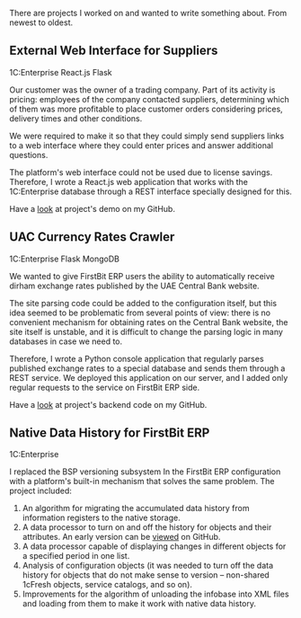 ﻿There are projects I worked on and wanted to write something about. From newest to oldest.

## External Web Interface for Suppliers

<span class="f6 link br3 ph3 pv1 mb2 dib blue bg-lightest-blue">1C:Enterprise</span> <span class="f6 link br3 ph3 pv1 mb2 dib blue bg-lightest-blue">React.js</span> <span class="f6 link br3 ph3 pv1 mb2 dib blue bg-lightest-blue">Flask</span>

Our customer was the owner of a trading company. Part of its activity is pricing: employees of the company contacted suppliers, determining which of them was more profitable to place customer orders considering prices, delivery times and other conditions.

We were required to make it so that they could simply send suppliers links to a web interface where they could enter prices and answer additional questions.

The platform's web interface could not be used due to license savings. Therefore, I wrote a React.js web application that works with the 1C:Enterprise database through a REST interface specially designed for this.

Have a [look](https://github.com/vkostyanetsky/RFQ) at project's demo on my GitHub.

## UAC Currency Rates Crawler

<span class="f6 link br3 ph3 pv1 mb2 dib blue bg-lightest-blue">1C:Enterprise</span> <span class="f6 link br3 ph3 pv1 mb2 dib blue bg-lightest-blue">Flask</span> <span class="f6 link br3 ph3 pv1 mb2 dib blue bg-lightest-blue">MongoDB</span>

We wanted to give FirstBit ERP users the ability to automatically receive dirham exchange rates published by the UAE Central Bank website.

The site parsing code could be added to the configuration itself, but this idea seemed to be problematic from several points of view: there is no convenient mechanism for obtaining rates on the Central Bank website, the site itself is unstable, and it is difficult to change the parsing logic in many databases in case we need to.

Therefore, I wrote a Python console application that regularly parses published exchange rates to a special database and sends them through a REST service. We deployed this application on our server, and I added only regular requests to the service on FirstBit ERP side.

Have a [look](https://github.com/vkostyanetsky/UAExchangeRates) at project's backend code on my GitHub.

## Native Data History for FirstBit ERP

<span class="f6 link br3 ph3 pv1 mb2 dib blue bg-lightest-blue">1C:Enterprise</span>

I replaced the BSP versioning subsystem In the FirstBit ERP configuration with a platform's built-in mechanism that solves the same problem. The project included:

1. An algorithm for migrating the accumulated data history from information registers to the native storage.
2. A data processor to turn on and off the history for objects and their attributes. An early version can be [viewed](https://github.com/vkostyanetsky/AuditLogSettings) on GitHub.
3. A data processor capable of displaying changes in different objects for a specified period in one list.
4. Analysis of configuration objects (it was needed to turn off the data history for objects that do not make sense to version – non-shared 1cFresh objects, service catalogs, and so on).
5. Improvements for the algorithm of unloading the infobase into XML files and loading from them to make it work with native data history.